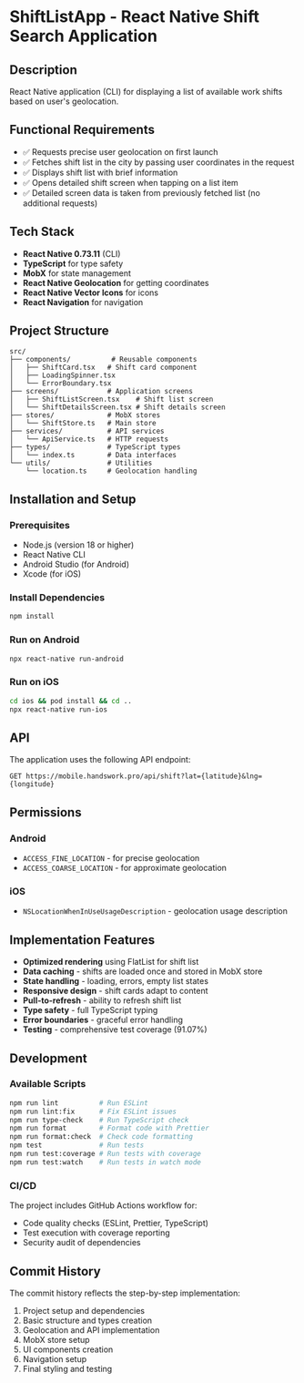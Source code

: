 # ShiftListApp - React Native Shift Search Application

## Description

React Native application (CLI) for displaying a list of available work shifts based on user's geolocation.

## Functional Requirements

- ✅ Requests precise user geolocation on first launch
- ✅ Fetches shift list in the city by passing user coordinates in the request
- ✅ Displays shift list with brief information
- ✅ Opens detailed shift screen when tapping on a list item
- ✅ Detailed screen data is taken from previously fetched list (no additional requests)

## Tech Stack

- **React Native 0.73.11** (CLI)
- **TypeScript** for type safety
- **MobX** for state management
- **React Native Geolocation** for getting coordinates
- **React Native Vector Icons** for icons
- **React Navigation** for navigation

## Project Structure

```
src/
├── components/          # Reusable components
│   ├── ShiftCard.tsx   # Shift card component
│   ├── LoadingSpinner.tsx
│   └── ErrorBoundary.tsx
├── screens/            # Application screens
│   ├── ShiftListScreen.tsx    # Shift list screen
│   └── ShiftDetailsScreen.tsx # Shift details screen
├── stores/             # MobX stores
│   └── ShiftStore.ts   # Main store
├── services/           # API services
│   └── ApiService.ts   # HTTP requests
├── types/              # TypeScript types
│   └── index.ts        # Data interfaces
└── utils/              # Utilities
    └── location.ts     # Geolocation handling
```

## Installation and Setup

### Prerequisites

- Node.js (version 18 or higher)
- React Native CLI
- Android Studio (for Android)
- Xcode (for iOS)

### Install Dependencies

```bash
npm install
```

### Run on Android

```bash
npx react-native run-android
```

### Run on iOS

```bash
cd ios && pod install && cd ..
npx react-native run-ios
```

## API

The application uses the following API endpoint:
```
GET https://mobile.handswork.pro/api/shift?lat={latitude}&lng={longitude}
```

## Permissions

### Android
- `ACCESS_FINE_LOCATION` - for precise geolocation
- `ACCESS_COARSE_LOCATION` - for approximate geolocation

### iOS
- `NSLocationWhenInUseUsageDescription` - geolocation usage description

## Implementation Features

- **Optimized rendering** using FlatList for shift list
- **Data caching** - shifts are loaded once and stored in MobX store
- **State handling** - loading, errors, empty list states
- **Responsive design** - shift cards adapt to content
- **Pull-to-refresh** - ability to refresh shift list
- **Type safety** - full TypeScript typing
- **Error boundaries** - graceful error handling
- **Testing** - comprehensive test coverage (91.07%)

## Development

### Available Scripts

```bash
npm run lint          # Run ESLint
npm run lint:fix      # Fix ESLint issues
npm run type-check    # Run TypeScript check
npm run format        # Format code with Prettier
npm run format:check  # Check code formatting
npm test              # Run tests
npm run test:coverage # Run tests with coverage
npm run test:watch    # Run tests in watch mode
```

### CI/CD

The project includes GitHub Actions workflow for:
- Code quality checks (ESLint, Prettier, TypeScript)
- Test execution with coverage reporting
- Security audit of dependencies

## Commit History

The commit history reflects the step-by-step implementation:
1. Project setup and dependencies
2. Basic structure and types creation
3. Geolocation and API implementation
4. MobX store setup
5. UI components creation
6. Navigation setup
7. Final styling and testing
